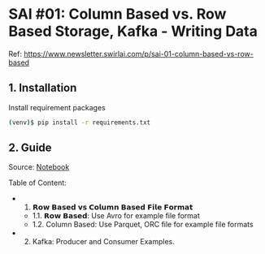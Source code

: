 # SAI #01: Column Based vs. Row Based Storage, Kafka - Writing Data 

Ref: https://www.newsletter.swirlai.com/p/sai-01-column-based-vs-row-based 

## 1. Installation 

Install requirement packages 
```bash
(venv)$ pip install -r requirements.txt
```

## 2. Guide 

Source: [Notebook](https://github.com/letrungphong95/MLOps101/blob/main/sai01/sai01.ipynb)

Table of Content:
+ 1. 𝗥𝗼𝘄 𝗕𝗮𝘀𝗲𝗱 𝘃𝘀 𝗖𝗼𝗹𝘂𝗺𝗻 𝗕𝗮𝘀𝗲𝗱 𝗙𝗶𝗹𝗲 𝗙𝗼𝗿𝗺𝗮𝘁
    + 1.1. 𝗥𝗼𝘄 𝗕𝗮𝘀𝗲𝗱: Use Avro for example file format
    + 1.2. Column Based: Use Parquet, ORC file for example file formats
+ 2. Kafka: Producer and Consumer Examples. 

